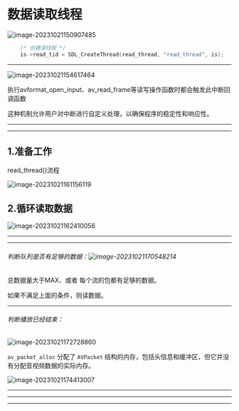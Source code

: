 # 数据读取线程

![image-20231021150907485](https://my-figures.oss-cn-beijing.aliyuncs.com/Figures/image-20231021150907485.png)

```c++
    /* 创建读线程 */
    is->read_tid = SDL_CreateThread(read_thread, "read_thread", is);
```

------------

![image-20231021154617464](https://my-figures.oss-cn-beijing.aliyuncs.com/Figures/image-20231021154617464.png)

执行avformat_open_input、av_read_frame等读写操作函数时都会触发此中断回调函数

这种机制允许用户对中断进行自定义处理，以确保程序的稳定性和响应性。

---------

---------

## 1.准备工作

read_thread()流程

![image-20231021161156119](https://my-figures.oss-cn-beijing.aliyuncs.com/Figures/image-20231021161156119.png)

## 2.循环读取数据

![image-20231021162410056](https://my-figures.oss-cn-beijing.aliyuncs.com/Figures/image-20231021162410056.png)



-------------

--------------

###### 判断队列是否有足够的数据：![image-20231021170548214](https://my-figures.oss-cn-beijing.aliyuncs.com/Figures/image-20231021170548214.png)

总数据量大于MAX、或者  每个流的包都有足够的数据。

如果不满足上面的条件，则读数据。

---------------

###### 判断播放已经结束：

![image-20231021172728860](https://my-figures.oss-cn-beijing.aliyuncs.com/Figures/image-20231021172728860.png)

`av_packet_alloc` 分配了 `AVPacket` 结构的内存，包括头信息和缓冲区，但它并没有分配音视频数据的实际内存。

![image-20231021174413007](https://my-figures.oss-cn-beijing.aliyuncs.com/Figures/image-20231021174413007.png)

------

--------

--------











